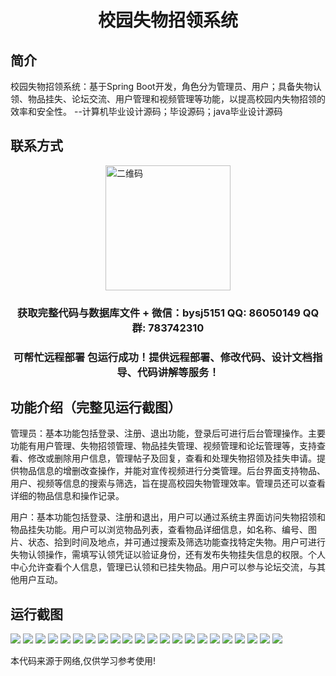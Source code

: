 <p><h1 align="center">校园失物招领系统</h1></p>

## 简介
校园失物招领系统：基于Spring Boot开发，角色分为管理员、用户；具备失物认领、物品挂失、论坛交流、用户管理和视频管理等功能，以提高校园内失物招领的效率和安全性。    --计算机毕业设计源码；毕设源码；java毕业设计源码


## 联系方式
<img src="https://bs-1329754181.cos.ap-shanghai.myqcloud.com/wx.jpg" alt="二维码" style="display: block; margin: 0 auto;" width="200px">
<p><h3 align="center">获取完整代码与数据库文件 + 微信：bysj5151 QQ: 86050149 QQ群: 783742310</h3></p>
<p><h3 align="center">可帮忙远程部署 包运行成功！提供远程部署、修改代码、设计文档指导、代码讲解等服务！</h3></p>

## 功能介绍（完整见运行截图）
管理员：基本功能包括登录、注册、退出功能，登录后可进行后台管理操作。主要功能有用户管理、失物招领管理、物品挂失管理、视频管理和论坛管理等，支持查看、修改或删除用户信息，管理帖子及回复，查看和处理失物招领及挂失申请。提供物品信息的增删改查操作，并能对宣传视频进行分类管理。后台界面支持物品、用户、视频等信息的搜索与筛选，旨在提高校园失物管理效率。管理员还可以查看详细的物品信息和操作记录。

用户：基本功能包括登录、注册和退出，用户可以通过系统主界面访问失物招领和物品挂失功能。用户可以浏览物品列表，查看物品详细信息，如名称、编号、图片、状态、拾到时间及地点，并可通过搜索及筛选功能查找特定失物。用户可进行失物认领操作，需填写认领凭证以验证身份，还有发布失物挂失信息的权限。个人中心允许查看个人信息，管理已认领和已挂失物品。用户可以参与论坛交流，与其他用户互动。


## 运行截图
![](https://bs-1329754181.cos.ap-shanghai.myqcloud.com/spring/CampusLostAndFoundSystem/img/001.jpg)
![](https://bs-1329754181.cos.ap-shanghai.myqcloud.com/spring/CampusLostAndFoundSystem/img/002.jpg)
![](https://bs-1329754181.cos.ap-shanghai.myqcloud.com/spring/CampusLostAndFoundSystem/img/003.jpg)
![](https://bs-1329754181.cos.ap-shanghai.myqcloud.com/spring/CampusLostAndFoundSystem/img/004.jpg)
![](https://bs-1329754181.cos.ap-shanghai.myqcloud.com/spring/CampusLostAndFoundSystem/img/005.jpg)
![](https://bs-1329754181.cos.ap-shanghai.myqcloud.com/spring/CampusLostAndFoundSystem/img/006.jpg)
![](https://bs-1329754181.cos.ap-shanghai.myqcloud.com/spring/CampusLostAndFoundSystem/img/007.jpg)
![](https://bs-1329754181.cos.ap-shanghai.myqcloud.com/spring/CampusLostAndFoundSystem/img/008.jpg)
![](https://bs-1329754181.cos.ap-shanghai.myqcloud.com/spring/CampusLostAndFoundSystem/img/009.jpg)
![](https://bs-1329754181.cos.ap-shanghai.myqcloud.com/spring/CampusLostAndFoundSystem/img/010.jpg)
![](https://bs-1329754181.cos.ap-shanghai.myqcloud.com/spring/CampusLostAndFoundSystem/img/011.jpg)
![](https://bs-1329754181.cos.ap-shanghai.myqcloud.com/spring/CampusLostAndFoundSystem/img/012.jpg)
![](https://bs-1329754181.cos.ap-shanghai.myqcloud.com/spring/CampusLostAndFoundSystem/img/013.jpg)
![](https://bs-1329754181.cos.ap-shanghai.myqcloud.com/spring/CampusLostAndFoundSystem/img/014.jpg)
![](https://bs-1329754181.cos.ap-shanghai.myqcloud.com/spring/CampusLostAndFoundSystem/img/015.jpg)
![](https://bs-1329754181.cos.ap-shanghai.myqcloud.com/spring/CampusLostAndFoundSystem/img/016.jpg)
![](https://bs-1329754181.cos.ap-shanghai.myqcloud.com/spring/CampusLostAndFoundSystem/img/017.jpg)
![](https://bs-1329754181.cos.ap-shanghai.myqcloud.com/spring/CampusLostAndFoundSystem/img/018.jpg)
![](https://bs-1329754181.cos.ap-shanghai.myqcloud.com/spring/CampusLostAndFoundSystem/img/019.jpg)
![](https://bs-1329754181.cos.ap-shanghai.myqcloud.com/spring/CampusLostAndFoundSystem/img/020.jpg)
![](https://bs-1329754181.cos.ap-shanghai.myqcloud.com/spring/CampusLostAndFoundSystem/img/021.jpg)
![](https://bs-1329754181.cos.ap-shanghai.myqcloud.com/spring/CampusLostAndFoundSystem/img/022.jpg)

<p>本代码来源于网络,仅供学习参考使用!</p>
